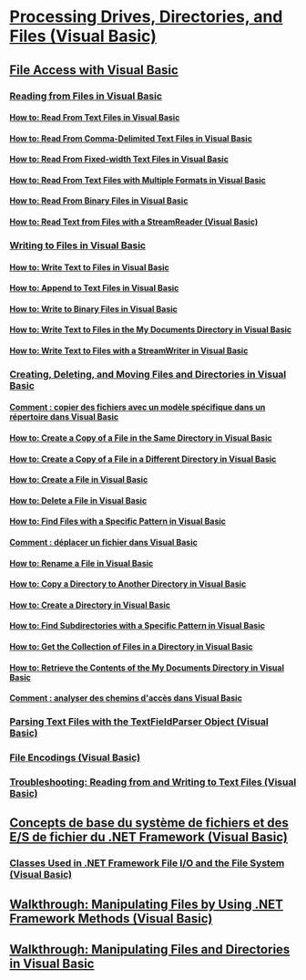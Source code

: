 # [Processing Drives, Directories, and Files (Visual Basic)](index.md)
## [File Access with Visual Basic](file-access.md)
### [Reading from Files in Visual Basic](reading-from-files.md)
#### [How to: Read From Text Files in Visual Basic](how-to-read-from-text-files.md)
#### [How to: Read From Comma-Delimited Text Files in Visual Basic](how-to-read-from-comma-delimited-text-files.md)
#### [How to: Read From Fixed-width Text Files in Visual Basic](how-to-read-from-fixed-width-text-files.md)
#### [How to: Read From Text Files with Multiple Formats in Visual Basic](how-to-read-from-text-files-with-multiple-formats.md)
#### [How to: Read From Binary Files in Visual Basic](how-to-read-from-binary-files.md)
#### [How to: Read Text from Files with a StreamReader (Visual Basic)](how-to-read-text-from-files-with-a-streamreader.md)
### [Writing to Files in Visual Basic](writing-to-files.md)
#### [How to: Write Text to Files in Visual Basic](how-to-write-text-to-files.md)
#### [How to: Append to Text Files in Visual Basic](how-to-append-to-text-files.md)
#### [How to: Write to Binary Files in Visual Basic](how-to-write-to-binary-files.md)
#### [How to: Write Text to Files in the My Documents Directory in Visual Basic](how-to-write-text-to-files-in-the-my-documents-directory.md)
#### [How to: Write Text to Files with a StreamWriter in Visual Basic](how-to-write-text-to-files-with-a-streamwriter.md)
### [Creating, Deleting, and Moving Files and Directories in Visual Basic](creating-deleting-and-moving-files-and-directories.md)
#### [Comment : copier des fichiers avec un modèle spécifique dans un répertoire dans Visual Basic](how-to-copy-files-with-a-specific-pattern-to-a-directory.md)
#### [How to: Create a Copy of a File in the Same Directory in Visual Basic](how-to-create-a-copy-of-a-file-in-the-same-directory.md)
#### [How to: Create a Copy of a File in a Different Directory in Visual Basic](how-to-create-a-copy-of-a-file-in-a-different-directory.md)
#### [How to: Create a File in Visual Basic](how-to-create-a-file.md)
#### [How to: Delete a File in Visual Basic](how-to-delete-a-file.md)
#### [How to: Find Files with a Specific Pattern in Visual Basic](how-to-find-files-with-a-specific-pattern.md)
#### [Comment : déplacer un fichier dans Visual Basic](how-to-move-a-file.md)
#### [How to: Rename a File in Visual Basic](how-to-rename-a-file.md)
#### [How to: Copy a Directory to Another Directory in Visual Basic](how-to-copy-a-directory-to-another-directory.md)
#### [How to: Create a Directory in Visual Basic](how-to-create-a-directory.md)
#### [How to: Find Subdirectories with a Specific Pattern in Visual Basic](how-to-find-subdirectories-with-a-specific-pattern.md)
#### [How to: Get the Collection of Files in a Directory in Visual Basic](how-to-get-the-collection-of-files-in-a-directory.md)
#### [How to: Retrieve the Contents of the My Documents Directory in Visual Basic](how-to-retrieve-the-contents-of-the-my-documents-directory.md)
#### [Comment : analyser des chemins d'accès dans Visual Basic](how-to-parse-file-paths.md)
### [Parsing Text Files with the TextFieldParser Object (Visual Basic)](parsing-text-files-with-the-textfieldparser-object.md)
### [File Encodings (Visual Basic)](file-encodings.md)
### [Troubleshooting: Reading from and Writing to Text Files (Visual Basic)](troubleshooting-reading-from-and-writing-to-text-files.md)
## [Concepts de base du système de fichiers et des E/S de fichier du .NET Framework (Visual Basic)](basics-of-net-framework-file-io-and-the-file-system.md)
### [Classes Used in .NET Framework File I/O and the File System (Visual Basic)](classes-used-in-net-framework-file-io-and-the-file-system.md)
## [Walkthrough: Manipulating Files by Using .NET Framework Methods (Visual Basic)](walkthrough-manipulating-files-by-using-net-framework-methods.md)
## [Walkthrough: Manipulating Files and Directories in Visual Basic](walkthrough-manipulating-files-and-directories.md)

